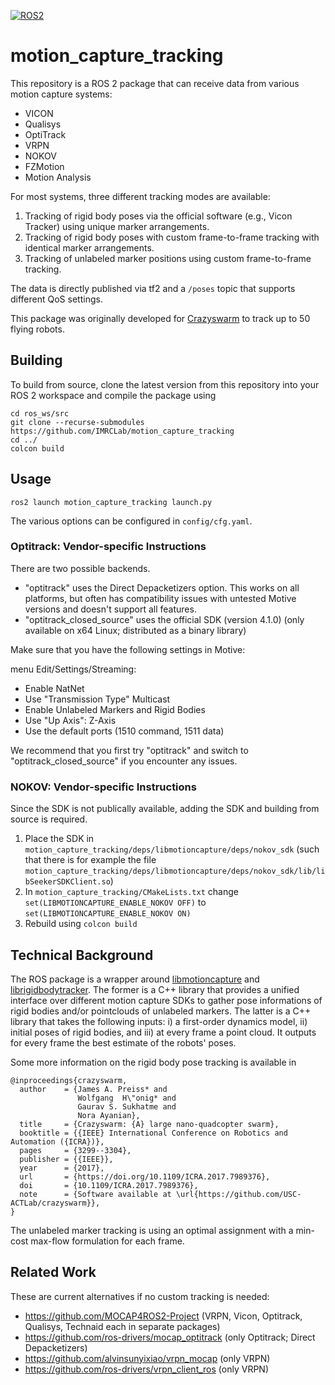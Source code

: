 [![ROS2](https://github.com/IMRCLab/motion_capture_tracking/actions/workflows/ROS.yml/badge.svg?branch=ros2)](https://github.com/IMRCLab/motion_capture_tracking/actions/workflows/ROS.yml)

# motion_capture_tracking

This repository is a ROS 2 package that can receive data from various motion capture systems:

- VICON
- Qualisys
- OptiTrack
- VRPN
- NOKOV
- FZMotion
- Motion Analysis

For most systems, three different tracking modes are available: 

1. Tracking of rigid body poses via the official software (e.g., Vicon Tracker) using unique marker arrangements.
2. Tracking of rigid body poses with custom frame-to-frame tracking with identical marker arrangements.
3. Tracking of unlabeled marker positions using custom frame-to-frame tracking.

The data is directly published via tf2 and a `/poses` topic that supports different QoS settings.

This package was originally developed for [Crazyswarm](https://imrclab.github.io/crazyswarm2/) to track up to 50 flying robots.

## Building

To build from source, clone the latest version from this repository into your ROS 2 workspace and compile the package using

```
cd ros_ws/src
git clone --recurse-submodules https://github.com/IMRCLab/motion_capture_tracking
cd ../
colcon build
```

## Usage

```
ros2 launch motion_capture_tracking launch.py
```

The various options can be configured in `config/cfg.yaml`.

### Optitrack: Vendor-specific Instructions

There are two possible backends. 

* "optitrack" uses the Direct Depacketizers option. This works on all platforms, but often has compatibility issues with untested Motive versions and doesn't support all features.
* "optitrack_closed_source" uses the official SDK (version 4.1.0) (only available on x64 Linux; distributed as a binary library)

Make sure that you have the following settings in Motive:

menu Edit/Settings/Streaming:
* Enable NatNet
* Use "Transmission Type" Multicast
* Enable Unlabeled Markers and Rigid Bodies
* Use "Up Axis": Z-Axis
* Use the default ports (1510 command, 1511 data)

We recommend that you first try "optitrack" and switch to "optitrack_closed_source" if you encounter any issues. 

### NOKOV: Vendor-specific Instructions

Since the SDK is not publically available, adding the SDK and building from source is required.

1. Place the SDK in `motion_capture_tracking/deps/libmotioncapture/deps/nokov_sdk` (such that there is for example the file `motion_capture_tracking/deps/libmotioncapture/deps/nokov_sdk/lib/libSeekerSDKClient.so`)
2. In `motion_capture_tracking/CMakeLists.txt` change `set(LIBMOTIONCAPTURE_ENABLE_NOKOV OFF)` to `set(LIBMOTIONCAPTURE_ENABLE_NOKOV ON)`
3. Rebuild using `colcon build`

## Technical Background

The ROS package is a wrapper around [libmotioncapture](https://github.com/IMRCLab/libmotioncapture) and [librigidbodytracker](https://github.com/IMRCLab/librigidbodytracker).
The former is a C++ library that provides a unified interface over different motion capture SDKs to gather pose informations of rigid bodies and/or pointclouds of unlabeled markers.
The latter is a C++ library that takes the following inputs: i) a first-order dynamics model, ii) initial poses of rigid bodies, and iii) at every frame a point cloud. It outputs for every frame the best estimate of the robots' poses.

Some more information on the rigid body pose tracking is available in

```
@inproceedings{crazyswarm,
  author    = {James A. Preiss* and
               Wolfgang  H\"onig* and
               Gaurav S. Sukhatme and
               Nora Ayanian},
  title     = {Crazyswarm: {A} large nano-quadcopter swarm},
  booktitle = {{IEEE} International Conference on Robotics and Automation ({ICRA})},
  pages     = {3299--3304},
  publisher = {{IEEE}},
  year      = {2017},
  url       = {https://doi.org/10.1109/ICRA.2017.7989376},
  doi       = {10.1109/ICRA.2017.7989376},
  note      = {Software available at \url{https://github.com/USC-ACTLab/crazyswarm}},
}
```

The unlabeled marker tracking is using an optimal assignment with a min-cost max-flow formulation for each frame.

## Related Work

These are current alternatives if no custom tracking is needed:

- https://github.com/MOCAP4ROS2-Project (VRPN, Vicon, Optitrack, Qualisys, Technaid each in separate packages)
- https://github.com/ros-drivers/mocap_optitrack (only Optitrack; Direct Depacketizers)
- https://github.com/alvinsunyixiao/vrpn_mocap (only VRPN)
- https://github.com/ros-drivers/vrpn_client_ros (only VRPN)
